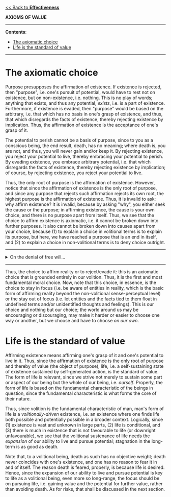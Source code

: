 [<< Back to **Effectiveness**](https://pranigopu.github.io/effectiveness)

**AXIOMS OF VALUE**

---

**Contents**:

- [The axiomatic choice](#the-axiomatic-choice)
- [Life is the standard of value](#life-is-the-standard-of-value)

---

# The axiomatic choice
Purpose presupposes the affirmation of existence. If existence is rejected, then "purpose", i.e. one's pursuit of potential, would have to rest not on existence, but on non-existence, i.e. nothing. This is no play of words; anything that exists, and thus any potential, _exists_, i.e. is a part of existence. Furthermore, if existence is evaded, then "purpose" would be based on the arbitrary, i.e. that which has no basis in one's grasp of existence, and thus, that which disregards the facts of existence, thereby rejecting existence by implication. Thus, the affirmation of existence is the acceptance of one's grasp of it.

The potential to perish cannot be a basis of purpose, since to you as a conscious being, the end result, death, has no meaning; where death is, you are not, and thus, you will never gain and/or keep it. By rejecting existence, you reject your potential to live, thereby embracing your potential to perish. By evading existence, you embrace arbitrary potential, i.e. that which disregards the facts of existence, thereby rejecting existence by implication; of course, by rejecting existence, you reject your potential to live.

Thus, the only root of purpose is the affirmation of existence. However, notice that since the affirmation of existence is the only root of purpose, and since any purpose that rejects such affirmation rejects its own root, the highest purpose is the affirmation of existence. Thus, it is invalid to ask: why affirm existence? It is invalid, because by asking "why", you either seek the cause or the purpose; in affirming existence, the cause is your own choice, and there is no purpose apart from itself. Thus, we see that the choice to affirm existence is axiomatic, i.e. it cannot be broken down into further purposes. It also cannot be broken down into causes apart from your choice, because (1) to explain a choice in volitional terms is to explain its purpose, but here, we have reached a purpose that is an end in itself, and (2) to explain a choice in non-volitional terms is to deny choice outright.

---

<details><summary>On the denial of free will...</summary>
<p>
Now, note that the denial of free will (i.e. the ability to act in a fundamentally self-driven way on some level) is the denial of existence as such. How so? Firstly, by denying free will, we deny knowledge, since to know something is to affirm that it corresponds to reality; however, by denying free will, we make any action, even the action of such affirmation, subject to nothing but the happenstance of certain causes acting in a certain way, without factoring in any considerations of correspondence to reality. Any argument that tries to deny this fails by cutting off its own root; an argument presupposes knowledge, and knowledge presupposes the ability to affirm correspondence to reality <i>consistently</i>, i.e. as a self-driven orientation that is not swayed by happenstance. Secondly, by denying knowledge, we also deny the affirmation that what is, is, thereby being open to the non-existent being existent and the existent being non-existence. Since the non-existent has no basis in existence, we are left with nothing, since, for all we know, all that is, is also not. Thus, we deny existence as such. This is false, and <i>that</i> I can affirm for sure, as a being who is aware of the existence of both myself and the world around me; such awareness is too self-evident to ignore without reducing oneself to babbling.
<br><br>
The claim that correspondence to reality happens consistently due to non-volitional processes is false. How? It states, in essence, "my mental processes are non-volitional, and I know this because my non-volitional mental processes automatically correspond to reality". While the first claim is not obviously false, the second is; I know, by experience, that my mental processes do not automatically correspond to reality. To claim that they do, my experience notwithstanding, is to claim that my "mistake" (which contradicts the truth) and the truth were both true. If this leads you to reject the law of non-contradiction, you reject reality as such, thereby rejecting your very grasp of existence and, once again, reducing yourself to babbling.
<br><br>
We can take this further. Let us say that, to strengthen the above claim, the truth may switch back and forth such that you are never wrong. Now, the law of identity, which implies the law of causality, implies that a thing acts only according to its identity, i.e. its action (and thus any change in it) can exist neither apart from nor in contradiction to the identities of things that exist. Now, take an example from basic geometry. In the course of your deductions, you misidentify the angle of a triangle, and as a result, the sum of the angles is less than 180 degrees, upon which you correct your answer. If you were right before, then the same triangle, without changing its shape, had its angle changed. This is impossible, since an angle cannot exist apart from the shape.
</p>
</details>

---

Thus, the choice to affirm reality or to reject/evade it: this is an axiomatic choice that is grounded entirely in our volition. Thus, it is the first and most fundamental moral choice. Now, note that this choice, in essence, is the choice to stay in focus (i.e. be aware of entities in reality, which is the basic form of affirming reality beyond the non-volitional sense-perceptual level) or the stay out of focus (i.e. let entities and the facts tied to them float in undefined terms and/or unidentified thoughts and feelings). This is our choice and nothing but our choice; the world around us may be encouraging or discouraging, may make it harder or easier to choose one way or another, but we choose and have to choose _on our own_.

# Life is the standard of value
Affirming existence means affirming one's grasp of it and one's potential to live in it. Thus, since the affirmation of existence is the only root of purpose and thereby of value (the object of purpose), life, i.e. a self-sustaining state of existence sustained by self-generated action, is the standard of value. The form of life is relevant, since we strive not merely to sustain some part or aspect of our being but the whole of our being, i.e. _ourself_. Properly, the form of life is based on the fundamental characteristic of the beings in question, since the fundamental characteristic is what forms the core of their nature.

Thus, since volition is the fundamental characteristic of man, man's form of life is a _volitionally-driven_ existence, i.e. an existence where one finds life both possible and potentially possible in a broader context. Logically, since (1) existence is vast and unknown in large parts, (2) life is conditional, and (3) there is much in existence that is not favourable to life (or downright unfavourable), we see that the volitional sustenance of life needs the _expansion_ of our ability to live and pursue potential; stagnation in the long-term is as good as death.

Note that, to a volitional being, death as such has no objective weight; death never coincides with one's existence, and one has no reason to fear it in and of itself. The reason death is feared, properly, is because life is desired. Hence, since the expansion of our ability to live and pursue potential is key to life as a volitional being, even more so long-range, the focus should be on pursuing life, i.e. gaining value and the potential for further value, rather than avoiding death. As for risks, that shall be discussed in the next section.